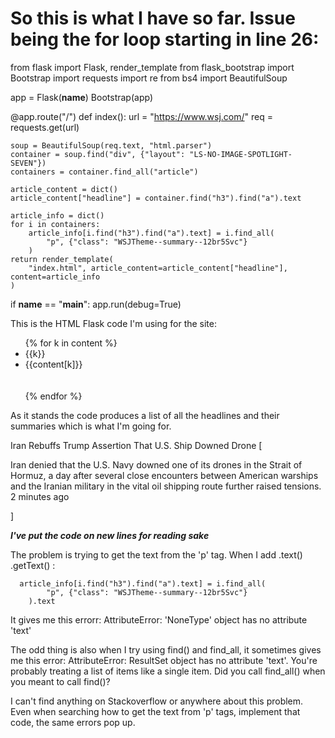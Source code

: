 # So this is what I have so far.  Issue being the for loop starting in line 26:

from flask import Flask, render_template
from flask_bootstrap import Bootstrap
import requests
import re
from bs4 import BeautifulSoup

app = Flask(__name__)
Bootstrap(app)


@app.route("/")
def index():
    url = "https://www.wsj.com/"
    req = requests.get(url)

    soup = BeautifulSoup(req.text, "html.parser")
    container = soup.find("div", {"layout": "LS-NO-IMAGE-SPOTLIGHT-SEVEN"})
    containers = container.find_all("article")

    article_content = dict()
    article_content["headline"] = container.find("h3").find("a").text

    article_info = dict()
    for i in containers:
        article_info[i.find("h3").find("a").text] = i.find_all(
            "p", {"class": "WSJTheme--summary--12br5Svc"}
        )
    return render_template(
        "index.html", article_content=article_content["headline"], content=article_info
    )


if __name__ == "__main__":
    app.run(debug=True)
    
This is the HTML Flask code I'm using for the site:

<ul class="list-simple-styled">
                    {% for k in content %}
                    <li>
                        <span>{{k}}</span>
                    </li>
                    <li>
                        {{content[k]}}
                    </li><br><br>
                    {% endfor %}
                </ul>
 
 As it stands the code produces a list of all the headlines and their summaries which is what I'm going for.
 
  Iran Rebuffs Trump Assertion That U.S. Ship Downed Drone
[<p class="WSJTheme--summary--12br5Svc ">Iran denied that the U.S. Navy downed one of its drones in the Strait of Hormuz,
a day after several close encounters between American warships and the Iranian military in the vital oil shipping route 
further raised tensions.<span class="WSJTheme--stats--2waJk-ql ">
<span class="WSJTheme--timestamp--21reayKL WSJTheme--red-timestamp--qefOYS5r WSJTheme--red-timestamp--qefOYS5r ">2 minutes 
ago</span></span></p>] 

***I've put the code on new lines for reading sake***
 
 The problem is trying to get the text from the 'p' tag. When I add .text() .getText() :
 
      article_info[i.find("h3").find("a").text] = i.find_all(
            "p", {"class": "WSJTheme--summary--12br5Svc"}
        ).text
 
 It gives me this errorr:
      AttributeError: 'NoneType' object has no attribute 'text'
      
 The odd thing is also when I try using find() and find_all, it sometimes gives me this error:
      AttributeError: ResultSet object has no attribute 'text'. 
      You're probably treating a list of items like a single item. 
      Did you call find_all() when you meant to call find()?
      
 I can't find anything on Stackoverflow or anywhere about this problem.
 Even when searching how to get the text from 'p' tags, implement that code,
 the same errors pop up.
